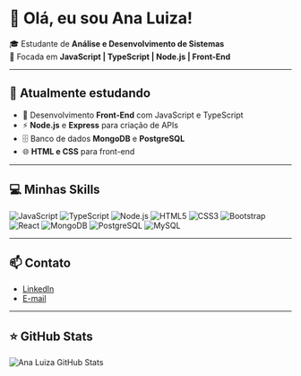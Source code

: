 # 👋 Olá, eu sou Ana Luiza!

🎓 Estudante de **Análise e Desenvolvimento de Sistemas**  
🚀 Focada em **JavaScript | TypeScript | Node.js | Front-End**

---

## 🌱 Atualmente estudando
- 📘 Desenvolvimento **Front-End** com JavaScript e TypeScript  
- ⚡ **Node.js** e **Express** para criação de APIs  
- 🗄️ Banco de dados **MongoDB** e **PostgreSQL**  
- 🌐 **HTML e CSS** para front-end  

---

## 💻 Minhas Skills
![JavaScript](https://img.shields.io/badge/-JavaScript-F7DF1E?style=for-the-badge&logo=javascript&logoColor=000)
![TypeScript](https://img.shields.io/badge/-TypeScript-3178C6?style=for-the-badge&logo=typescript&logoColor=fff)
![Node.js](https://img.shields.io/badge/-Node.js-339933?style=for-the-badge&logo=node.js&logoColor=fff)
![HTML5](https://img.shields.io/badge/-HTML5-E34F26?style=for-the-badge&logo=html5&logoColor=fff)
![CSS3](https://img.shields.io/badge/-CSS3-1572B6?style=for-the-badge&logo=css3&logoColor=fff)
![Bootstrap](https://img.shields.io/badge/-Bootstrap-7952B3?style=for-the-badge&logo=bootstrap&logoColor=fff)
![React](https://img.shields.io/badge/-React-61DAFB?style=for-the-badge&logo=react&logoColor=000)
![MongoDB](https://img.shields.io/badge/-MongoDB-47A248?style=for-the-badge&logo=mongodb&logoColor=fff)
![PostgreSQL](https://img.shields.io/badge/-PostgreSQL-4169E1?style=for-the-badge&logo=postgresql&logoColor=fff)
![MySQL](https://img.shields.io/badge/-MySQL-4479A1?style=for-the-badge&logo=mysql&logoColor=fff)

---

## 📫 Contato
- [LinkedIn](https://www.linkedin.com/in/lucas-pitasantos)  
- [E-mail](mailto:analuizabernardo24@outlook.com)  

---

## ⭐ GitHub Stats
![Ana Luiza GitHub Stats](https://github-readme-stats.vercel.app/api?username=anaLuizabernar&show_icons=true&theme=radical)
